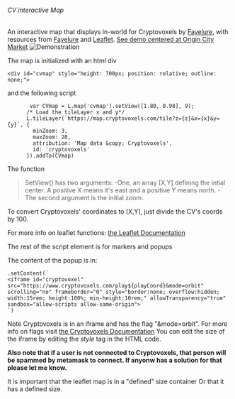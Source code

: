 ###### CV interactive Map
 An interactive map that displays in-world for Cryptovoxels by [Fayelure](https://twitter.com/Benjythebee), with resources from [Fayelure](https://cryptovoxels.com) and [Leaflet](https://leafletjs.com/).
[See demo centered at Origin City Market](https://benjythebee.github.io/CV_interactive_map/index.html)
![Demonstration](https://benjythebee.github.io/CV_interactive_map/Thumbnail.PNG)

The map is initialized with an html div
```
<div id="cvmap" style="height: 700px; position: relative; outline: none;">
```
and the following script
```
       var CVmap = L.map('cvmap').setView([1.80, 0.98], 9);
      /* Load the tileLayer x and y*/
      L.tileLayer(`https://map.cryptovoxels.com/tile?z={z}&x={x}&y={y}`, {
        minZoom: 3,
        maxZoom: 20,
        attribution: 'Map data &copy; Cryptovoxels',
        id: 'cryptovoxels'
      }).addTo(CVmap)
```
The function
>SetView()
has two arguments: 
-One, an array [X,Y] defining the intial center. A positive X means it's east and a positive Y means north. 
-The second argument is the initial zoom.

To convert Cryptovoxels' coordinates to [X,Y], just divide the CV's coords by 100.

For more info on leaflet functions: [the Leaflet Documentation](https://leafletjs.com/reference-1.6.0.html#map-methods-for-modifying-map-state)

The rest of the script element is for markers and popups

 The content of the popup is in:
 ```
.setContent(`
<iframe id="cryptovoxel" src="https://www.cryptovoxels.com/play${playCoord}&mode=orbit" scrolling="no" frameborder="0" style="border:none; overflow:hidden; width:15rem; height:100%; min-height:10rem;" allowTransparency="true" sandbox="allow-scripts allow-same-origin">
`)

 ```
Note Cryptovoxels is in an iframe and has the flag "&mode=orbit". For more info on flags visit [the Cryptovoxels Documentation](https://www.cryptovoxels.com/docs/flags)
You can edit the size of the iframe by editing the *style* tag in the HTML code.

**Also note that if a user is not connected to Cryptovoxels, that person will be spammed by metamask to connect. If anyonw has a solution for that please let me know.**

It is important that the leaflet map is in a "defined" size container Or that it has a defined size.


